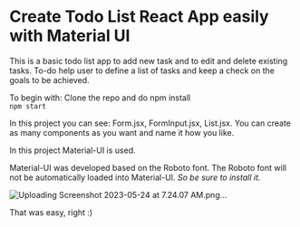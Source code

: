 # Create Todo List React App easily with Material UI
This is a basic todo list app to add new task and to edit and delete existing tasks. To-do help user to define a list of tasks and keep a check on the goals to be achieved.

To begin with:
Clone the repo and do npm install
<br />
`npm start`

In this project you can see: Form.jsx, FormInput.jsx, List.jsx.
You can create as many components as you want and name it how you like.

In this project Material-UI is used.

Material-UI was developed based on the Roboto font.
The Roboto font will not be automatically loaded into Material-UI.
*So be sure to install it.*


![Uploading Screenshot 2023-05-24 at 7.24.07 AM.png…]()

That was easy, right :)



